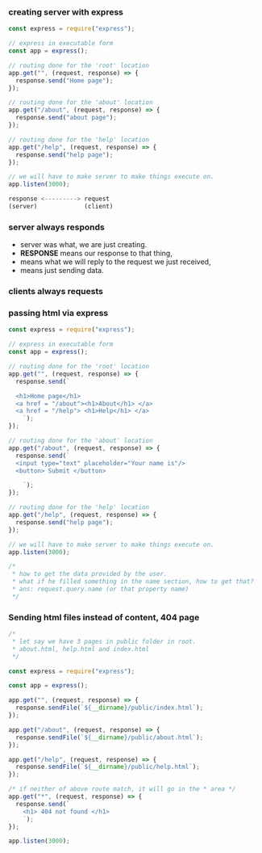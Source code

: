### creating server with express

```js
const express = require("express");

// express in executable form
const app = express();

// routing done for the 'root' location
app.get("", (request, response) => {
  response.send("Home page");
});

// routing done for the 'about' location
app.get("/about", (request, response) => {
  response.send("about page");
});

// routing done for the 'help' location
app.get("/help", (request, response) => {
  response.send("help page");
});

// we will have to make server to make things execute on.
app.listen(3000);

```
```js
response <---------> request
(server)             (client)

```

### server always responds

- server was what, we are just creating.
- **RESPONSE** means our response to that thing,
- means what we will reply to the request we just received,
- means just sending data.

### clients always requests


### passing html via express

```js
const express = require("express");

// express in executable form
const app = express();

// routing done for the 'root' location
app.get("", (request, response) => {
  response.send(`

  <h1>Home page</h1>
  <a href = "/about"><h1>About</h1> </a>
  <a href = "/help"> <h1>Help</h1> </a>
    `);
});

// routing done for the 'about' location
app.get("/about", (request, response) => {
  response.send(`
  <input type="text" placeholder="Your name is"/>
  <button> Submit </button>

    `);
});

// routing done for the 'help' location
app.get("/help", (request, response) => {
  response.send("help page");
});

// we will have to make server to make things execute on.
app.listen(3000);

/*
 * how to get the data provided by the user.
 * what if he filled something in the name section, how to get that?
 * ans: request.query.name (or that property name)
 */

```


### Sending html files instead of content, 404 page

```js
/*
 * let say we have 3 pages in public folder in root.
 * about.html, help.html and index.html
 */

const express = require("express");

const app = express();

app.get("", (request, response) => {
  response.sendFile(`${__dirname}/public/index.html`);
});

app.get("/about", (request, response) => {
  response.sendFile(`${__dirname}/public/about.html`);
});

app.get("/help", (request, response) => {
  response.sendFile(`${__dirname}/public/help.html`);
});

/* if neither of above route match, it will go in the * area */
app.get("*", (request, response) => {
  response.send(`
    <h1> 404 not found </h1>
    `);
});

app.listen(3000);

```

